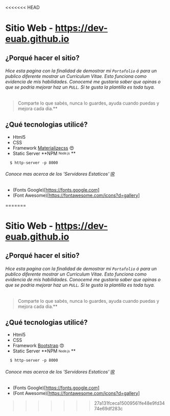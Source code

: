 <<<<<<< HEAD
# Sitio Web - https://dev-euab.github.io

## ¿Porqué hacer el sitio?

###### Hice esta pagina con la finalidad de demostrar mi `Portafolio` ó para un publico diferente mostrar un Curriculum Vitae. Esto funciona como evidencia de mis habilidades. Conocemé me gustaria saber que opinas o que se podria mejorar haz un `PULL`. Si te gusta la plantilla es toda tuya.

> Comparte lo que sabés, nunca lo guardes, ayuda cuando puedas y mejora cada dia.** 


## ¿Qué tecnologias utilicé? 
- Html5
- CSS
- Framework [Materializecss](http://materializecss.com) :heart_eyes:
- Static Server **NPM <sub><sup>Node.js</sup></sub> **
 ```shell
   $ http-server -p 8000
```
###### Conoce mas acerca de los 'Servidores Estaticos' [_IR_](https://gist.github.com/willurd/5720255)

- (Fonts Google)[https://fonts.google.com]
- (Font Awesome)[https://fontawesome.com/icons?d=gallery]

=======
# Sitio Web - https://dev-euab.github.io

## ¿Porqué hacer el sitio?

###### Hice esta pagina con la finalidad de demostrar mi `Portafolio` ó para un publico diferente mostrar un Curriculum Vitae. Esto funciona como evidencia de mis habilidades. Conocemé me gustaria saber que opinas o que se podria mejorar haz un `PULL`. Si te gusta la plantilla es toda tuya.

> Comparte lo que sabés, nunca lo guardes, ayuda cuando puedas y mejora cada dia.** 


## ¿Qué tecnologias utilicé? 
- Html5
- CSS
- Framework [Bootstrap](https://getbootstrap.com/) :heart_eyes:
- Static Server **NPM <sub><sup>Node.js</sup></sub> **
 ```shell
   $ http-server -p 8000
```
###### Conoce mas acerca de los 'Servidores Estaticos' [_IR_](https://gist.github.com/willurd/5720255)

- (Fonts Google)[https://fonts.google.com]
- (Font Awesome)[https://fontawesome.com/icons?d=gallery]

>>>>>>> 27a131fceca15009561fe48e9fd3474e69df283c
